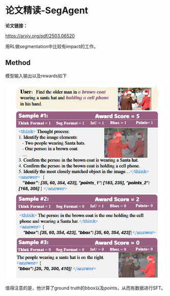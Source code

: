 # 论文精读-SegAgent

**论文链接：**

<https://arxiv.org/pdf/2503.06520>

用RL做segmentation中比较有impact的工作。

## Method

模型输入输出以及rewards如下

![assets/segzero01.png](assets/segzero01.png)

值得注意的是，他计算了ground truth的bbox以及points，从而有数据进行SFT。


